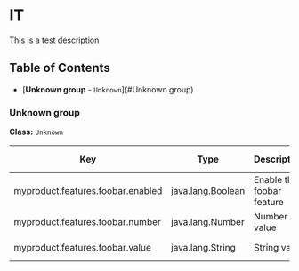 # IT
This is a test description
## Table of Contents
* [**Unknown group** - `Unknown`](#Unknown group)

### Unknown group
**Class:** `Unknown`

|Key|Type|Description|Default value|Deprecation|Environment variable |
|---|----|-----------|-------------|-----------|----------------------|
| myproduct.features.foobar.enabled| java.lang.Boolean| Enable the foobar feature| true| | `MYPRODUCT_FEATURES_FOOBAR_ENABLED`|
| myproduct.features.foobar.number| java.lang.Number| Number value| 12.99| | `MYPRODUCT_FEATURES_FOOBAR_NUMBER`|
| myproduct.features.foobar.value| java.lang.String| String value| Hello world| | `MYPRODUCT_FEATURES_FOOBAR_VALUE`|



